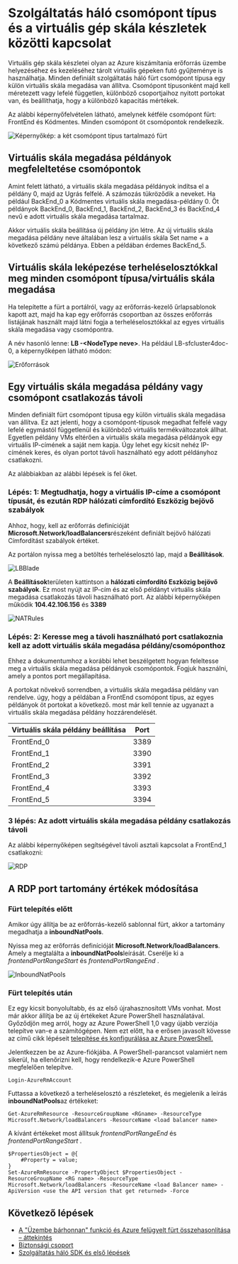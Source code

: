 <properties
   pageTitle="Szolgáltatás háló csomópont típus és virtuális skála beállítása |} Microsoft Azure"
   description="Hogyan szolgáltatás háló csomópont típus virtuális skála készletek kapcsolódnak, és hogyan távoli csatlakoznia kell egy virtuális skála megadása példány vagy csomópont ismerteti."
   services="service-fabric"
   documentationCenter=".net"
   authors="ChackDan"
   manager="timlt"
   editor=""/>

<tags
   ms.service="service-fabric"
   ms.devlang="dotnet"
   ms.topic="article"
   ms.tgt_pltfrm="NA"
   ms.workload="NA"
   ms.date="09/09/2016"
   ms.author="chackdan"/>


# <a name="the-relationship-between-service-fabric-node-types-and-virtual-machine-scale-sets"></a>Szolgáltatás háló csomópont típus és a virtuális gép skála készletek közötti kapcsolat

Virtuális gép skála készletei olyan az Azure kiszámítania erőforrás üzembe helyezéséhez és kezeléséhez tárolt virtuális gépeken futó gyűjteménye is használhatja. Minden definiált szolgáltatás háló fürt csomópont típusa egy külön virtuális skála megadása van állítva. Csomópont típusonként majd kell méretezett vagy lefelé független, különböző csoportjaihoz nyitott portokat van, és beállíthatja, hogy a különböző kapacitás mértékek.

Az alábbi képernyőfelvételen látható, amelynek kétféle csomópont fürt: FrontEnd és Kódmentes.  Minden csomópont öt csomópontok rendelkezik.

![Képernyőkép: a két csomópont típus tartalmazó fürt][NodeTypes]

## <a name="mapping-vm-scale-set-instances-to-nodes"></a>Virtuális skála megadása példányok megfeleltetése csomópontok

Amint felett látható, a virtuális skála megadása példányok indítsa el a példány 0, majd az Ugrás felfelé. A számozás tükröződik a neveket. Ha például BackEnd_0 a Kódmentes virtuális skála megadása-példány 0. Öt példányok BackEnd_0, BackEnd_1, BackEnd_2, BackEnd_3 és BackEnd_4 nevű e adott virtuális skála megadása tartalmaz.

Akkor virtuális skála beállítása új példány jön létre. Az új virtuális skála megadása példány neve általában lesz a virtuális skála Set name + a következő számú példánya. Ebben a példában érdemes BackEnd_5.


## <a name="mapping-vm-scale-set-load-balancers-to-each-node-typevm-scale-set"></a>Virtuális skála leképezése terheléselosztókkal meg minden csomópont típusa/virtuális skála megadása

Ha telepítette a fürt a portálról, vagy az erőforrás-kezelő űrlapsablonok kapott azt, majd ha kap egy erőforrás csoportban az összes erőforrás listájának használt majd látni fogja a terheléselosztókkal az egyes virtuális skála megadása vagy csomópontra.

A név hasonló lenne: **LB -&lt;NodeType neve&gt;**. Ha például LB-sfcluster4doc-0, a képernyőképen látható módon:


![Erőforrások][Resources]


## <a name="remote-connect-to-a-vm-scale-set-instance-or-a-cluster-node"></a>Egy virtuális skála megadása példány vagy csomópont csatlakozás távoli
Minden definiált fürt csomópont típusa egy külön virtuális skála megadása van állítva.  Ez azt jelenti, hogy a csomópont-típusok megadhat felfelé vagy lefelé egymástól függetlenül és különböző virtuális termékváltozatok állhat. Egyetlen példány VMs eltérően a virtuális skála megadása példányok egy virtuális IP-címének a saját nem kapja. Úgy lehet egy kicsit nehéz IP-címének keres, és olyan portot távoli használható egy adott példányhoz csatlakozni.

Az alábbiakban az alábbi lépések is fel őket.

### <a name="step-1-find-out-the-virtual-ip-address-for-the-node-type-and-then-inbound-nat-rules-for-rdp"></a>Lépés: 1: Megtudhatja, hogy a virtuális IP-címe a csomópont típusát, és ezután RDP hálózati címfordító Eszközig bejövő szabályok

Ahhoz, hogy, kell az erőforrás definícióját **Microsoft.Network/loadBalancers**részeként definiált bejövő hálózati Címfordítást szabályok értéket.

Az portálon nyissa meg a betöltés terheléselosztó lap, majd a **Beállítások**.

![LBBlade][LBBlade]


A **Beállítások**területen kattintson a **hálózati címfordító Eszközig bejövő szabályok**. Ez most nyújt az IP-cím és az első példányt virtuális skála megadása csatlakozás távoli használható port. Az alábbi képernyőképen működik **104.42.106.156** és **3389**

![NATRules][NATRules]

### <a name="step-2-find-out-the-port-that-you-can-use-to-remote-connect-to-the-specific-vm-scale-set-instancenode"></a>Lépés: 2: Keresse meg a távoli használható port csatlakoznia kell az adott virtuális skála megadása példány/csomóponthoz

Ehhez a dokumentumhoz a korábbi lehet beszélgetett hogyan feleltesse meg a virtuális skála megadása példányok csomópontok. Fogjuk használni, amely a pontos port megállapítása.

A portokat növekvő sorrendben, a virtuális skála megadása példány van rendelve. úgy, hogy a példában a FrontEnd csomópont típus, az egyes példányok öt portokat a következő. most már kell tennie az ugyanazt a virtuális skála megadása példány hozzárendelését.

|**Virtuális skála példány beállítása**|**Port**|
|-----------------------|--------------------------|
|FrontEnd_0|3389|
|FrontEnd_1|3390|
|FrontEnd_2|3391|
|FrontEnd_3|3392|
|FrontEnd_4|3393|
|FrontEnd_5|3394|


### <a name="step-3-remote-connect-to-the-specific-vm-scale-set-instance"></a>3 lépés: Az adott virtuális skála megadása példány csatlakozás távoli

Az alábbi képernyőképen segítségével távoli asztali kapcsolat a FrontEnd_1 csatlakozni:

![RDP][RDP]

## <a name="how-to-change-the-rdp-port-range-values"></a>A RDP port tartomány értékek módosítása

### <a name="before-cluster-deployment"></a>Fürt telepítés előtt

Amikor úgy állítja be az erőforrás-kezelő sablonnal fürt, akkor a tartomány megadhatja a **inboundNatPools**.

Nyissa meg az erőforrás definícióját **Microsoft.Network/loadBalancers**. Amely a megtalálta a **inboundNatPools**leírását.  Cserélje ki a *frontendPortRangeStart* és *frontendPortRangeEnd* .

![InboundNatPools][InboundNatPools]


### <a name="after-cluster-deployment"></a>Fürt telepítés után
Ez egy kicsit bonyolultabb, és az első újrahasznosított VMs vonhat. Most már akkor állítja be az új értékeket Azure PowerShell használatával. Győződjön meg arról, hogy az Azure PowerShell 1,0 vagy újabb verziója telepítve van-e a számítógépen. Nem ezt előtt, ha e erősen javasolt kövesse az című cikk lépéseit [telepítése és konfigurálása az Azure PowerShell.](../powershell-install-configure.md)

Jelentkezzen be az Azure-fiókjába. A PowerShell-parancsot valamiért nem sikerül, ha ellenőrizni kell, hogy rendelkezik-e Azure PowerShell megfelelően telepítve.

```
Login-AzureRmAccount
```

Futtassa a következő a terheléselosztó a részleteket, és megjelenik a leírás **inboundNatPools**az értékeket:

```
Get-AzureRmResource -ResourceGroupName <RGname> -ResourceType Microsoft.Network/loadBalancers -ResourceName <load balancer name>
```

A kívánt értékeket most állítsuk *frontendPortRangeEnd* és *frontendPortRangeStart* .

```
$PropertiesObject = @{
    #Property = value;
}
Set-AzureRmResource -PropertyObject $PropertiesObject -ResourceGroupName <RG name> -ResourceType Microsoft.Network/loadBalancers -ResourceName <load Balancer name> -ApiVersion <use the API version that get returned> -Force
```


## <a name="next-steps"></a>Következő lépések

- [A "Üzembe bárhonnan" funkció és Azure felügyelt fürt összehasonlítása – áttekintés](service-fabric-deploy-anywhere.md)
- [Biztonsági csoport](service-fabric-cluster-security.md)
- [Szolgáltatás háló SDK és első lépések](service-fabric-get-started.md)


<!--Image references-->
[NodeTypes]: ./media/service-fabric-cluster-nodetypes/NodeTypes.png
[Resources]: ./media/service-fabric-cluster-nodetypes/Resources.png
[InboundNatPools]: ./media/service-fabric-cluster-nodetypes/InboundNatPools.png
[LBBlade]: ./media/service-fabric-cluster-nodetypes/LBBlade.png
[NATRules]: ./media/service-fabric-cluster-nodetypes/NATRules.png
[RDP]: ./media/service-fabric-cluster-nodetypes/RDP.png
